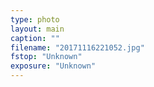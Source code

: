 ```yaml
---
type: photo
layout: main
caption: ""
filename: "20171116221052.jpg"
fstop: "Unknown"
exposure: "Unknown"
---
```


